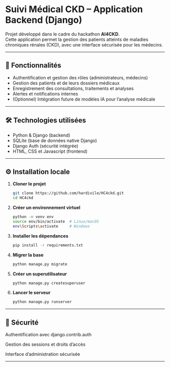 # Suivi Médical CKD – Application Backend (Django)

Projet développé dans le cadre du hackathon **AI4CKD**.  
Cette application permet la gestion des patients atteints de maladies chroniques rénales (CKD), avec une interface sécurisée pour les médecins.

---

## 🚀 Fonctionnalités

- Authentification et gestion des rôles (administrateurs, médecins)
- Gestion des patients et de leurs dossiers médicaux
- Enregistrement des consultations, traitements et analyses
- Alertes et notifications internes
- (Optionnel) Intégration future de modèles IA pour l’analyse médicale

---

## 🛠️ Technologies utilisées

- Python & Django (backend)
- SQLite (base de données native Django)
- Django Auth (sécurité intégrée)
- HTML, CSS et Javascript (frontend) 

---

## ⚙️ Installation locale

1. **Cloner le projet**
   ```bash
   git clone https://github.com/hardivile/HC4ckd.git
   cd HC4ckd

2. **Créer un environnement virtuel**
   ```bash
   python -m venv env
   source env/bin/activate  # Linux/macOS
   env\Scripts\activate     # Windows


3. **Installer les dépendances**
   ```bash
   pip install -r requirements.txt


4. **Migrer la base**
   ```bash
   python manage.py migrate


5. **Créer un superutilisateur**
   ```bash
   python manage.py createsuperuser


6. **Lancer le serveur**
   ```bash
   python manage.py runserver

---

## 🔐 Sécurité

Authentification avec django.contrib.auth

Gestion des sessions et droits d’accès

Interface d’administration sécurisée

---
